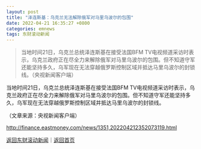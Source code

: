 ```yaml
---
layout: post
title: "泽连斯基：乌克兰无法解除俄军对马里乌波尔的包围"
date: 2022-04-21 16:35:27 +0800
categories: emnews
tags: 东财滚动新闻
---
```

> 当地时间21日，乌克兰总统泽连斯基在接受法国BFM TV电视频道采访时表示，乌克兰政府正在尽全力来解除俄军对马里乌波尔的包围。但不知道守军还能坚持多久，乌军现在无法穿越俄罗斯控制区域并抵达马里乌波尔的封锁线。（央视新闻客户端）

<p>当地时间21日，乌克兰总统泽连斯基在接受法国BFM TV电视频道采访时表示，乌克兰政府正在尽全力来解除俄军对马里乌波尔的包围。但不知道守军还能坚持多久，乌军现在无法穿越俄罗斯控制区域并抵达马里乌波尔的封锁线。</p><p class="em_media">（文章来源：央视新闻客户端）</p>

<http://finance.eastmoney.com/news/1351,202204212352073119.html>

[返回东财滚动新闻](//finews.withounder.com/emnews/)｜[返回首页](//finews.withounder.com/)